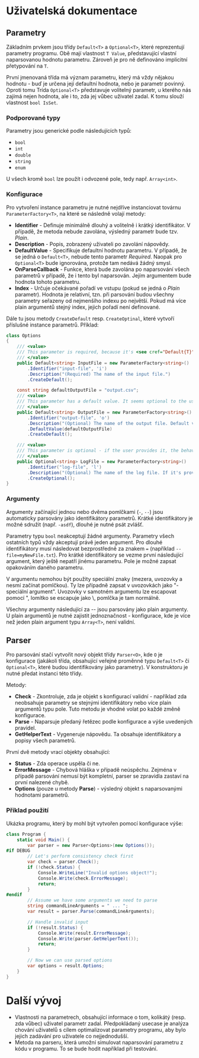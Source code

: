 # Uživatelská dokumentace #

## Parametry ##

Základním prvkem jsou třídy `Default<T>` a `Optional<T>`, které reprezentují parametry programu. Obě mají vlastnost `T Value`, představující vlastní naparsovanou hodnotu parametru. Zároveň je pro ně definováno implicitní přetypování na `T`.

První jmenovaná třída má význam parametru, který má vždy nějakou hodnotu - buď je určena její defaultní hodnota, nebo je parametr povinný. Oproti tomu Trída `Optional<T>` představuje volitelný parametr, u kterého nás zajímá nejen hodnota, ale i to, zda jej vůbec uživatel zadal. K tomu slouží vlastnost `bool IsSet`.

### Podporované typy ###

Parametry jsou generické podle následujících typů:

- `bool`
- `int`
- `double`
- `string`
- `enum`

U všech kromě `bool` lze použít i odvozené pole, tedy např. `Array<int>`.

### Konfigurace ###

Pro vytvoření instance parametru je nutné nejdříve instanciovat továrnu
`ParameterFactory<T>`, na které se následně volají metody:

- **Identifier** - Definuje minimálně dlouhý a volitelně i krátký identifikátor.
  V případě, že metoda nebude zavolána, výsledný parametr bude tzv. *Plain*.
- **Description** - Popis, zobrazený uživateli po zavolání nápovědy.
- **DefaultValue** - Specifikuje defaultní hodnotu parametru. V případě, že se
  jedná o `Default<T>`, nebude tento parametr *Required*. Naopak pro
  `Optional<T>` bude ignorována, protože tam nedává žádný smysl.
- **OnParseCallback** - Funkce, která bude zavolána po naparsování všech
  parametrů v případě, že i tento byl naparsován. Jejím argumentem bude hodnota
  tohoto parametru.
- **Index** - Určuje očekávané pořadí ve vstupu (pokud se jedná o *Plain*
  parametr). Hodnota je relativní, tzn. při parsování budou všechny parametry
  seřazeny od nejmenšího indexu po největší. Pokud má více plain argumentů stejný
  index, jejich pořadí není definované.

Dále tu jsou metody `CreateDefault` resp. `CreateOptinal`, které vytvoří
příslušné instance parametrů. Příklad:

```cs
class Options
{
    /// <value>
    /// This parameter is required, because it's <see cref="Default{T}"/> and its default value is not set.
    /// </value>
    public Default<string> InputFile = new ParameterFactory<string>()
        .Identifier("input-file", 'i')
        .Description("(Required) The name of the input file.")
        .CreateDefault();

    const string defaultOutputFile = "output.csv";
    /// <value>
    /// This parameter has a default value. It seems optional to the user because he or she can overwrite it, but its in fact required from the programmer's point of view.
    /// </value>
    public Default<string> OutputFile = new ParameterFactory<string>()
        .Identifier("output-file", 'o')
        .Description("(Optional) The name of the output file. Default value: " + defaultOutputFile)
        .DefaultValue(defaultOutputFile)
        .CreateDefault();

    /// <value>
    /// This parameter is optional - if the user provides it, the behavior of the program will change.
    /// </value>
    public Optional<string> LogFile = new ParameterFactory<string>()
        .Identifier("log-file", 'l')
        .Description("(Optional) The name of the log file. If it's provided, the program will write some additional information here.")
        .CreateOptional();
}
```

### Argumenty ###

Argumenty začínající jednou nebo dvěma pomlčkami (`-`, `--`) jsou automaticky
parsovány jako identifikátory parametrů. Krátké identifikátory je možné sdružit
(např. `-asdf`), dlouhé je nutné psát zvlášť.

Parametry typu `bool` neakceptují žádné argumenty. Parametry všech ostatních
typů vždy akceptují právě jeden argument. Pro dlouhé identifikátory musí následovat bezprostředně za
znakem `=` (například `--file=myNewFile.txt`). Pro krátké identifikátory se vezme
první následující argument, který ještě nepatří jinému parametru. Pole je možné
zapsat opakováním daného parametru.

V argumentu nemohou být použity speciální znaky (mezera, uvozovky a nesmí začínat pomlčkou). Ty lze
případně zapsat v uvozovkách jako "-speciální argument". Uvozovky v samotném argumentu lze escapovat
pomocí \", lomítko se escapuje jako \\, pomlčka je tam normálně.

Všechny argumenty následující za -- jsou parsovány jako plain argumenty. U plain argumentů je nutné
zajistit jednoznačnost - konfigurace, kde je více než jeden plain argument typu `Array<T>`, není validní.

## Parser ##

Pro parsování stačí vytvořit nový objekt třídy `Parser<O>`, kde `O` je konfigurace (jakákoli třída,
obsahující veřejné proměnné typu `Default<T>` či `Optional<T>`, které budou identifikovány jako
parametry). V konstruktoru je nutné předat instanci této třídy.

Metody:
- **Check** - Zkontroluje, zda je objekt s konfigurací validní - například zda neobsahuje parametry
se stejnými identifikátory nebo více plain argumentů typu pole. Tuto metodu je vhodné volat po každé
změně konfigurace.
- **Parse** - Naparsuje předaný řetězec podle konfigurace a výše uvedených pravidel.
- **GetHelperText** - Vygeneruje nápovědu. Ta obsahuje identifikátory a popisy všech parametrů.

První dvě metody vrací objekty obsahující:
- **Status** - Zda operace uspěla či ne.
- **ErrorMessage** - Chybová hláška v případě neúspěchu. Zejména v případě parsování nemusí
být kompletní, parser se zpravidla zastaví na první nalezené chybě.
- **Options** (pouze u metody **Parse**) - výsledný objekt s naparsovanými hodnotami parametrů.

### Příklad použití ###

Ukázka programu, který by mohl být vytvořen pomocí konfigurace výše:

```cs
class Program {
    static void Main() {
        var parser = new Parser<Options>(new Options());
#if DEBUG
        // Let's perform consistency check first
        var check = parser.Check();
        if (!check.Status) {
            Console.WriteLine("Invalid options object!");
            Console.Write(check.ErrorMessage);
            return;
        }
#endif
        // Assume we have some arguments we need to parse
        string commandLineArguments = " ... ";
        var result = parser.Parse(commandLineArguments);

        // Handle invalid input
        if (!result.Status) {
            Console.Write(result.ErrorMessage);
            Console.Write(parser.GetHelperText());
            return;
        }

        // Now we can use parsed options
        var options = result.Options;
    }
}
```

# Další vývoj #

- Vlastnosti na parametrech, obsahující informace o tom, kolikátý (resp. zda
  vůbec) uživatel parametr zadal. Předpokládaný usecase je analýza chování
  uživatelů s cílem optimalizovat parametry programu, aby bylo jejich zadávání
  pro uživatele co nejjednodušší.
- Metoda na parseru, která umožní simulovat naparsování parametru z kódu v
  programu. To se bude hodit například při testování.